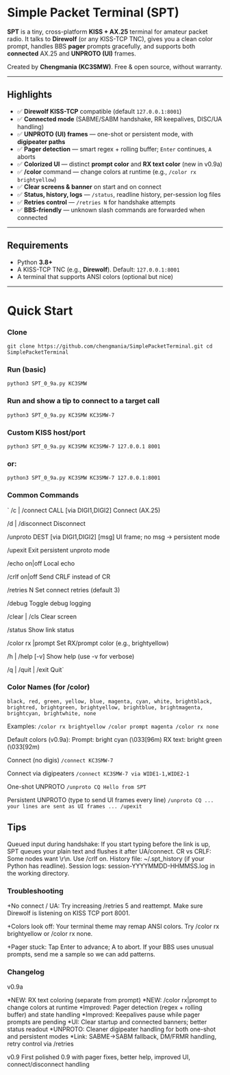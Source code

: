 # Simple Packet Terminal (SPT)

**SPT** is a tiny, cross-platform **KISS + AX.25** terminal for amateur packet radio.
It talks to **Direwolf** (or any KISS-TCP TNC), gives you a clean color prompt, handles
BBS **pager** prompts gracefully, and supports both **connected** AX.25 and **UNPROTO (UI)** frames.

Created by **Chengmania (KC3SMW)**. Free & open source, without warranty.

---

## Highlights

- ✅ **Direwolf KISS-TCP** compatible (default `127.0.0.1:8001`)
- ✅ **Connected mode** (SABME/SABM handshake, RR keepalives, DISC/UA handling)
- ✅ **UNPROTO (UI) frames** — one-shot or persistent mode, with **digipeater paths**
- ✅ **Pager detection** — smart regex + rolling buffer; `Enter` continues, `A` aborts
- ✅ **Colorized UI** — distinct **prompt color** and **RX text color** (new in v0.9a)
- ✅ **/color** command — change colors at runtime (e.g., `/color rx brightyellow`)
- ✅ **Clear screens & banner** on start and on connect
- ✅ **Status, history, logs** — `/status`, readline history, per-session log files
- ✅ **Retries control** — `/retries N` for handshake attempts
- ✅ **BBS-friendly** — unknown slash commands are forwarded when connected

---

## Requirements

- Python **3.8+**
- A KISS-TCP TNC (e.g., **Direwolf**). Default: `127.0.0.1:8001`
- A terminal that supports ANSI colors (optional but nice)

---

# Quick Start


### Clone
`git clone https://github.com/chengmania/SimplePacketTerminal.git
cd SimplePacketTerminal`

### Run (basic)
`python3 SPT_0_9a.py KC3SMW`

### Run and show a tip to connect to a target call
`python3 SPT_0_9a.py KC3SMW KC3SMW-7`

### Custom KISS host/port
`python3 SPT_0_9a.py KC3SMW KC3SMW-7 127.0.0.1 8001`
### or:
`python3 SPT_0_9a.py KC3SMW KC3SMW-7 127.0.0.1:8001`


### Common Commands
`
/c | /connect CALL [via DIGI1,DIGI2]   Connect (AX.25)

/d | /disconnect                       Disconnect

/unproto DEST [via DIGI1,DIGI2] [msg]  UI frame; no msg -> persistent mode

/upexit                                 Exit persistent unproto mode

/echo on|off                            Local echo

/crlf on|off                            Send CRLF instead of CR

/retries N                              Set connect retries (default 3)

/debug                                  Toggle debug logging

/clear | /cls                           Clear screen

/status                                 Show link status

/color rx <name>|prompt <name>          Set RX/prompt color (e.g., brightyellow)

/h | /help [-v]                         Show help (use -v for verbose)

/q | /quit | /exit                      Quit`


### Color Names (for /color)

`black, red, green, yellow, blue, magenta, cyan, white, brightblack, brightred, brightgreen, brightyellow, brightblue, brightmagenta, brightcyan, brightwhite, none`

Examples:
`/color rx brightyellow
/color prompt magenta
/color rx none`

Default colors (v0.9a):
Prompt: bright cyan (\033[96m)
RX text: bright green (\033[92m)


Connect (no digis)
`/connect KC3SMW-7`

Connect via digipeaters
`/connect KC3SMW-7 via WIDE1-1,WIDE2-1`


One-shot UNPROTO
`/unproto CQ Hello from SPT`

Persistent UNPROTO (type to send UI frames every line)
`/unproto CQ
... your lines are sent as UI frames ...
/upexit`



## Tips

Queued input during handshake: If you start typing before the link is up,
SPT queues your plain text and flushes it after UA/connect.
CR vs CRLF: Some nodes want \r\n. Use /crlf on.
History file: ~/.spt_history (if your Python has readline).
Session logs: session-YYYYMMDD-HHMMSS.log in the working directory.



### Troubleshooting

+No connect / UA: Try increasing /retries 5 and reattempt. Make sure Direwolf is listening on KISS TCP port 8001.

+Colors look off: Your terminal theme may remap ANSI colors. Try /color rx brightyellow or /color rx none.

+Pager stuck: Tap Enter to advance; A to abort. If your BBS uses unusual prompts, send me a sample so we can add patterns.



### Changelog
v0.9a

*NEW: RX text coloring (separate from prompt)
*NEW: /color rx|prompt <name> to change colors at runtime
*Improved: Pager detection (regex + rolling buffer) and state handling
*Improved: Keepalives pause while pager prompts are pending
*UI: Clear startup and connected banners; better status readout
*UNPROTO: Cleaner digipeater handling for both one-shot and persistent modes
*Link: SABME→SABM fallback, DM/FRMR handling, retry control via /retries

v0.9
First polished 0.9 with pager fixes, better help, improved UI, connect/disconnect handling
